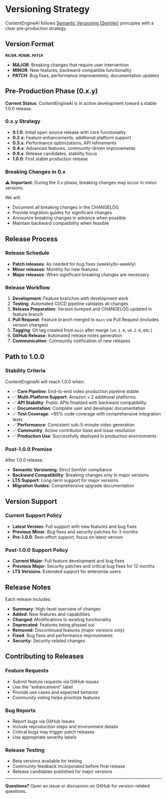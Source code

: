 # Versioning Strategy

ContentEngineAI follows [Semantic Versioning (SemVer)](https://semver.org/) principles with a clear pre-production strategy.

## Version Format

**`MAJOR.MINOR.PATCH`**

- **MAJOR**: Breaking changes that require user intervention
- **MINOR**: New features, backward-compatible functionality
- **PATCH**: Bug fixes, performance improvements, documentation updates

## Pre-Production Phase (0.x.y)

**Current Status**: ContentEngineAI is in active development toward a stable 1.0.0 release.

### 0.x.y Strategy

- **0.1.0**: Initial open source release with core functionality
- **0.2.x**: Feature enhancements, additional platform support
- **0.3.x**: Performance optimizations, API refinements
- **0.4.x**: Advanced features, community-driven improvements
- **0.9.x**: Release candidates, stability focus
- **1.0.0**: First stable production release

### Breaking Changes in 0.x

⚠️ **Important**: During the 0.x phase, breaking changes may occur in minor versions.

We will:
- Document all breaking changes in the CHANGELOG
- Provide migration guides for significant changes
- Announce breaking changes in advance when possible
- Maintain backward compatibility when feasible

## Release Process

### Release Schedule

- **Patch releases**: As needed for bug fixes (weekly/bi-weekly)
- **Minor releases**: Monthly for new features
- **Major releases**: When significant breaking changes are necessary

### Release Workflow

1. **Development**: Feature branches with development work
2. **Testing**: Automated CI/CD pipeline validates all changes
3. **Release Preparation**: Version bumped and CHANGELOG updated in feature branch
4. **Pull Request**: Feature branch merged to `main` via Pull Request (includes version changes)
5. **Tagging**: Git tag created from `main` after merge (`v0.1.0`, `v0.2.0`, etc.)
6. **GitHub Release**: Automated release notes generation
7. **Communication**: Community notification of new releases

## Path to 1.0.0

### Stability Criteria

ContentEngineAI will reach 1.0.0 when:

- ✅ **Core Pipeline**: End-to-end video production pipeline stable
- ✅ **Multi-Platform Support**: Amazon + 2 additional platforms
- ✅ **API Stability**: Public APIs finalized with backward compatibility
- ✅ **Documentation**: Complete user and developer documentation
- ✅ **Test Coverage**: >95% code coverage with comprehensive integration tests
- ✅ **Performance**: Consistent sub-5-minute video generation
- ✅ **Community**: Active contributor base and issue resolution
- ✅ **Production Use**: Successfully deployed in production environments

### Post-1.0.0 Promise

After 1.0.0 release:
- **Semantic Versioning**: Strict SemVer compliance
- **Backward Compatibility**: Breaking changes only in major versions
- **LTS Support**: Long-term support for major versions
- **Migration Guides**: Comprehensive upgrade documentation

## Version Support

### Current Support Policy

- **Latest Version**: Full support with new features and bug fixes
- **Previous Minor**: Bug fixes and security patches for 3 months
- **Pre-1.0.0**: Best-effort support, focus on latest version

### Post-1.0.0 Support Policy

- **Current Major**: Full feature development and bug fixes
- **Previous Major**: Security patches and critical bug fixes for 12 months
- **LTS Versions**: Extended support for enterprise users

## Release Notes

Each release includes:

- **Summary**: High-level overview of changes
- **Added**: New features and capabilities
- **Changed**: Modifications to existing functionality
- **Deprecated**: Features being phased out
- **Removed**: Discontinued features (major versions only)
- **Fixed**: Bug fixes and performance improvements
- **Security**: Security-related changes

## Contributing to Releases

### Feature Requests

- Submit feature requests via GitHub Issues
- Use the "enhancement" label
- Provide use cases and expected behavior
- Community voting helps prioritize features

### Bug Reports

- Report bugs via GitHub Issues
- Include reproduction steps and environment details
- Critical bugs may trigger patch releases
- Use appropriate severity labels

### Release Testing

- Beta versions available for testing
- Community feedback incorporated before final release
- Release candidates published for major versions

---

**Questions?** Open an issue or discussion on GitHub for version-related questions.